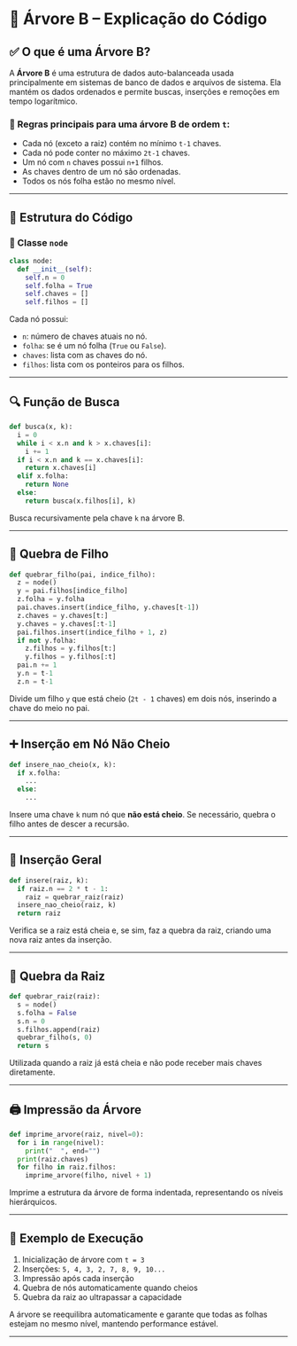 
# 🌳 Árvore B – Explicação do Código

## ✅ O que é uma Árvore B?

A **Árvore B** é uma estrutura de dados auto-balanceada usada principalmente em sistemas de banco de dados e arquivos de sistema. Ela mantém os dados ordenados e permite buscas, inserções e remoções em tempo logarítmico.

### 🧩 Regras principais para uma árvore B de ordem `t`:

- Cada nó (exceto a raiz) contém no mínimo `t-1` chaves.
- Cada nó pode conter no máximo `2t-1` chaves.
- Um nó com `n` chaves possui `n+1` filhos.
- As chaves dentro de um nó são ordenadas.
- Todos os nós folha estão no mesmo nível.

---

## 🧠 Estrutura do Código

### 🔹 Classe `node`

```python
class node:
  def __init__(self):
    self.n = 0 
    self.folha = True
    self.chaves = []
    self.filhos = []
```

Cada nó possui:
- `n`: número de chaves atuais no nó.
- `folha`: se é um nó folha (`True` ou `False`).
- `chaves`: lista com as chaves do nó.
- `filhos`: lista com os ponteiros para os filhos.

---

## 🔍 Função de Busca

```python
def busca(x, k):
  i = 0
  while i < x.n and k > x.chaves[i]:
    i += 1
  if i < x.n and k == x.chaves[i]:
    return x.chaves[i]
  elif x.folha:
    return None
  else:
    return busca(x.filhos[i], k)
```

Busca recursivamente pela chave `k` na árvore B.

---

## 🧨 Quebra de Filho

```python
def quebrar_filho(pai, indice_filho):
  z = node()
  y = pai.filhos[indice_filho]
  z.folha = y.folha  
  pai.chaves.insert(indice_filho, y.chaves[t-1])
  z.chaves = y.chaves[t:]
  y.chaves = y.chaves[:t-1]
  pai.filhos.insert(indice_filho + 1, z)
  if not y.folha:
    z.filhos = y.filhos[t:]
    y.filhos = y.filhos[:t]
  pai.n += 1
  y.n = t-1
  z.n = t-1
```

Divide um filho `y` que está cheio (`2t - 1` chaves) em dois nós, inserindo a chave do meio no pai.

---

## ➕ Inserção em Nó Não Cheio

```python
def insere_nao_cheio(x, k):
  if x.folha:
    ...
  else:
    ...
```

Insere uma chave `k` num nó que **não está cheio**. Se necessário, quebra o filho antes de descer a recursão.

---

## 🌱 Inserção Geral

```python
def insere(raiz, k):
  if raiz.n == 2 * t - 1:
    raiz = quebrar_raiz(raiz)
  insere_nao_cheio(raiz, k)
  return raiz
```

Verifica se a raiz está cheia e, se sim, faz a quebra da raiz, criando uma nova raiz antes da inserção.

---

## 🌳 Quebra da Raiz

```python
def quebrar_raiz(raiz):
  s = node()
  s.folha = False
  s.n = 0
  s.filhos.append(raiz)
  quebrar_filho(s, 0)
  return s
```

Utilizada quando a raiz já está cheia e não pode receber mais chaves diretamente.

---

## 🖨️ Impressão da Árvore

```python
def imprime_arvore(raiz, nivel=0):
  for i in range(nivel):
    print("  ", end="")
  print(raiz.chaves)
  for filho in raiz.filhos:
    imprime_arvore(filho, nivel + 1)
```

Imprime a estrutura da árvore de forma indentada, representando os níveis hierárquicos.

---

## 🧪 Exemplo de Execução

1. Inicialização de árvore com `t = 3`
2. Inserções: `5, 4, 3, 2, 7, 8, 9, 10...`
3. Impressão após cada inserção
4. Quebra de nós automaticamente quando cheios
5. Quebra da raiz ao ultrapassar a capacidade

A árvore se reequilibra automaticamente e garante que todas as folhas estejam no mesmo nível, mantendo performance estável.

---